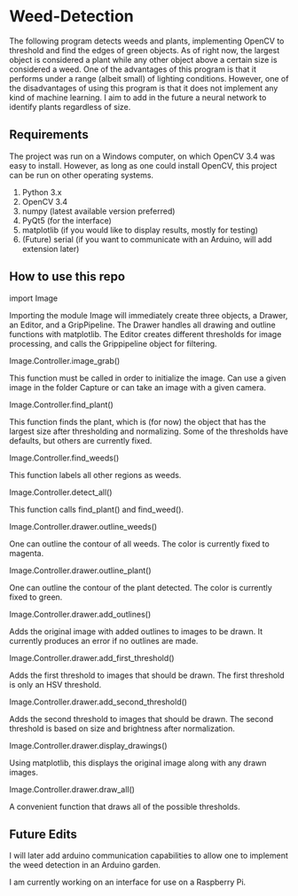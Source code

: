 # Weed-Detection

The following program detects weeds and plants, implementing OpenCV 
to threshold and find the edges of green objects. As of right now, 
the largest object is considered a plant while any other object above 
a certain size is considered a weed. One of the advantages of this 
program is that it performs under a range (albeit small) of lighting 
conditions. However, one of the disadvantages of using this program is 
that it does not implement any kind of machine learning. I aim to add 
in the future a neural network to identify plants regardless of size.

## Requirements

The project was run on a Windows computer, on which OpenCV 3.4 was easy to 
install. However, as long as one could install OpenCV, this project can be 
run on other operating systems.

1. Python 3.x
2. OpenCV 3.4
3. numpy (latest available version preferred)
4. PyQt5 (for the interface)
5. matplotlib (if you would like to display results, mostly for testing)
6. (Future) serial (if you want to communicate with an Arduino, will add 
extension later)

## How to use this repo

import Image

Importing the module Image will immediately create three objects, a Drawer, an 
Editor, and a GripPipeline. The Drawer handles all drawing and outline functions 
with matplotlib. The Editor creates different thresholds for image processing, 
and calls the Grippipeline object for filtering.

Image.Controller.image_grab()

This function must be called in order to initialize the image. Can use a given
image in the folder Capture or can take an image with a given camera.

Image.Controller.find_plant()

This function finds the plant, which is (for now) the object that has the 
largest size after thresholding and normalizing. Some of the thresholds have 
defaults, but others are currently fixed.

Image.Controller.find_weeds()

This function labels all other regions as weeds.

Image.Controller.detect_all()

This function calls find_plant() and find_weed().

Image.Controller.drawer.outline_weeds()

One can outline the contour of all weeds. The color is currently fixed to magenta.

Image.Controller.drawer.outline_plant()

One can outline the contour of the plant detected. The color is currently fixed to green.

Image.Controller.drawer.add_outlines()

Adds the original image with added outlines to images to be drawn. It currently 
produces an error if no outlines are made.

Image.Controller.drawer.add_first_threshold()

Adds the first threshold to images that should be drawn. The first threshold is
only an HSV threshold.

Image.Controller.drawer.add_second_threshold()

Adds the second threshold to images that should be drawn. The second threshold is
based on size and brightness after normalization.

Image.Controller.drawer.display_drawings()

Using matplotlib, this displays the original image along with any drawn images.

Image.Controller.drawer.draw_all()

A convenient function that draws all of the possible thresholds.

## Future Edits
I will later add arduino communication capabilities to allow one to implement 
the weed detection in an Arduino garden.

I am currently working on an interface for use on a Raspberry Pi.
